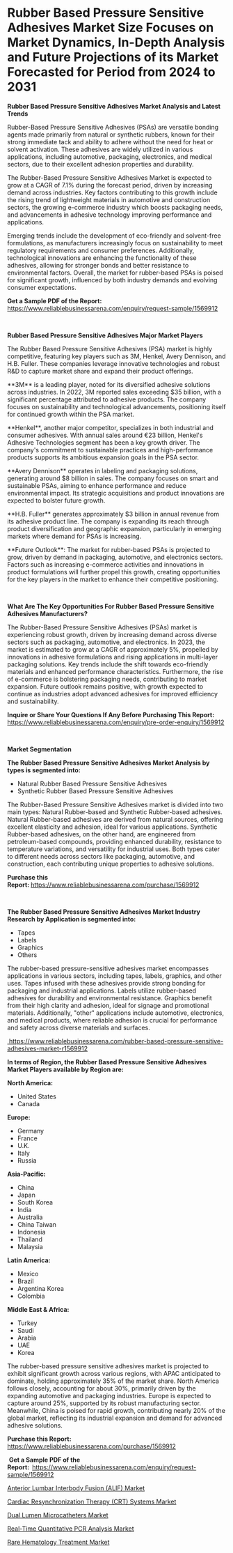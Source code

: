 <p><h1>Rubber Based Pressure Sensitive Adhesives Market Size Focuses on Market Dynamics, In-Depth Analysis and Future Projections of its Market Forecasted for Period from 2024 to 2031</h1></p><p><strong>Rubber Based Pressure Sensitive Adhesives Market Analysis and Latest Trends</strong></p>
<p><p>Rubber-Based Pressure Sensitive Adhesives (PSAs) are versatile bonding agents made primarily from natural or synthetic rubbers, known for their strong immediate tack and ability to adhere without the need for heat or solvent activation. These adhesives are widely utilized in various applications, including automotive, packaging, electronics, and medical sectors, due to their excellent adhesion properties and durability.</p><p>The Rubber-Based Pressure Sensitive Adhesives Market is expected to grow at a CAGR of 7.1% during the forecast period, driven by increasing demand across industries. Key factors contributing to this growth include the rising trend of lightweight materials in automotive and construction sectors, the growing e-commerce industry which boosts packaging needs, and advancements in adhesive technology improving performance and applications.</p><p>Emerging trends include the development of eco-friendly and solvent-free formulations, as manufacturers increasingly focus on sustainability to meet regulatory requirements and consumer preferences. Additionally, technological innovations are enhancing the functionality of these adhesives, allowing for stronger bonds and better resistance to environmental factors. Overall, the market for rubber-based PSAs is poised for significant growth, influenced by both industry demands and evolving consumer expectations.</p></p>
<p><strong>Get a Sample PDF of the Report:&nbsp;</strong> <a href="https://www.reliablebusinessarena.com/enquiry/request-sample/1569912?utm_campaign=1583&utm_medium=2&utm_source=Github&utm_content=ia&utm_term=14102024&utm_id=rubber-based-pressure-sensitive-adhesives">https://www.reliablebusinessarena.com/enquiry/request-sample/1569912</a></p>
<p>&nbsp;</p>
<p><strong>Rubber Based Pressure Sensitive Adhesives Major Market Players</strong></p>
<p><p>The Rubber Based Pressure Sensitive Adhesives (PSA) market is highly competitive, featuring key players such as 3M, Henkel, Avery Dennison, and H.B. Fuller. These companies leverage innovative technologies and robust R&D to capture market share and expand their product offerings.</p><p>**3M** is a leading player, noted for its diversified adhesive solutions across industries. In 2022, 3M reported sales exceeding $35 billion, with a significant percentage attributed to adhesive products. The company focuses on sustainability and technological advancements, positioning itself for continued growth within the PSA market.</p><p>**Henkel**, another major competitor, specializes in both industrial and consumer adhesives. With annual sales around €23 billion, Henkel's Adhesive Technologies segment has been a key growth driver. The company's commitment to sustainable practices and high-performance products supports its ambitious expansion goals in the PSA sector.</p><p>**Avery Dennison** operates in labeling and packaging solutions, generating around $8 billion in sales. The company focuses on smart and sustainable PSAs, aiming to enhance performance and reduce environmental impact. Its strategic acquisitions and product innovations are expected to bolster future growth.</p><p>**H.B. Fuller** generates approximately $3 billion in annual revenue from its adhesive product line. The company is expanding its reach through product diversification and geographic expansion, particularly in emerging markets where demand for PSAs is increasing.</p><p>**Future Outlook**: The market for rubber-based PSAs is projected to grow, driven by demand in packaging, automotive, and electronics sectors. Factors such as increasing e-commerce activities and innovations in product formulations will further propel this growth, creating opportunities for the key players in the market to enhance their competitive positioning.</p></p>
<p>&nbsp;</p>
<p><strong>What Are The Key Opportunities For Rubber Based Pressure Sensitive Adhesives Manufacturers?</strong></p>
<p><p>The Rubber-Based Pressure Sensitive Adhesives (PSAs) market is experiencing robust growth, driven by increasing demand across diverse sectors such as packaging, automotive, and electronics. In 2023, the market is estimated to grow at a CAGR of approximately 5%, propelled by innovations in adhesive formulations and rising applications in multi-layer packaging solutions. Key trends include the shift towards eco-friendly materials and enhanced performance characteristics. Furthermore, the rise of e-commerce is bolstering packaging needs, contributing to market expansion. Future outlook remains positive, with growth expected to continue as industries adopt advanced adhesives for improved efficiency and sustainability.</p></p>
<p><strong>Inquire or Share Your Questions If Any Before Purchasing This Report:</strong> <a href="https://www.reliablebusinessarena.com/enquiry/pre-order-enquiry/1569912?utm_campaign=1583&utm_medium=2&utm_source=Github&utm_content=ia&utm_term=14102024&utm_id=rubber-based-pressure-sensitive-adhesives">https://www.reliablebusinessarena.com/enquiry/pre-order-enquiry/1569912</a></p>
<p>&nbsp;</p>
<p><strong>Market Segmentation</strong></p>
<p><strong>The Rubber Based Pressure Sensitive Adhesives Market Analysis by types is segmented into:</strong></p>
<p><ul><li>Natural Rubber Based Pressure Sensitive Adhesives</li><li>Synthetic Rubber Based Pressure Sensitive Adhesives</li></ul></p>
<p><p>The Rubber-Based Pressure Sensitive Adhesives market is divided into two main types: Natural Rubber-based and Synthetic Rubber-based adhesives. Natural Rubber-based adhesives are derived from natural sources, offering excellent elasticity and adhesion, ideal for various applications. Synthetic Rubber-based adhesives, on the other hand, are engineered from petroleum-based compounds, providing enhanced durability, resistance to temperature variations, and versatility for industrial uses. Both types cater to different needs across sectors like packaging, automotive, and construction, each contributing unique properties to adhesive solutions.</p></p>
<p><strong>Purchase this Report:&nbsp;</strong><a href="https://www.reliablebusinessarena.com/purchase/1569912?utm_campaign=1583&utm_medium=2&utm_source=Github&utm_content=ia&utm_term=14102024&utm_id=rubber-based-pressure-sensitive-adhesives">https://www.reliablebusinessarena.com/purchase/1569912</a></p>
<p>&nbsp;</p>
<p><strong>The Rubber Based Pressure Sensitive Adhesives Market Industry Research by Application is segmented into:</strong></p>
<p><ul><li>Tapes</li><li>Labels</li><li>Graphics</li><li>Others</li></ul></p>
<p><p>The rubber-based pressure-sensitive adhesives market encompasses applications in various sectors, including tapes, labels, graphics, and other uses. Tapes infused with these adhesives provide strong bonding for packaging and industrial applications. Labels utilize rubber-based adhesives for durability and environmental resistance. Graphics benefit from their high clarity and adhesion, ideal for signage and promotional materials. Additionally, "other" applications include automotive, electronics, and medical products, where reliable adhesion is crucial for performance and safety across diverse materials and surfaces.</p></p>
<p><a href="https://www.reliablebusinessarena.com/rubber-based-pressure-sensitive-adhesives-market-r1569912?utm_campaign=1583&utm_medium=2&utm_source=Github&utm_content=ia&utm_term=14102024&utm_id=rubber-based-pressure-sensitive-adhesives">&nbsp;https://www.reliablebusinessarena.com/rubber-based-pressure-sensitive-adhesives-market-r1569912</a></p>
<p><strong>In terms of Region, the Rubber Based Pressure Sensitive Adhesives Market Players available by Region are:</strong></p>
<p>
    <p> <strong> North America: </strong>
        <ul>
            <li>United States</li>
            <li>Canada</li>
        </ul>
        </p> 
    <p> <strong> Europe: </strong>
        <ul>
            <li>Germany</li>
            <li>France</li>
            <li>U.K.</li>
            <li>Italy</li>
            <li>Russia</li>
        </ul>
        </p> 
    <p> <strong> Asia-Pacific: </strong>
        <ul>
            <li>China</li>
            <li>Japan</li>
            <li>South Korea</li>
            <li>India</li>
            <li>Australia</li>
            <li>China Taiwan</li>
            <li>Indonesia</li>
            <li>Thailand</li>
            <li>Malaysia</li>
        </ul>
        </p> 
    <p> <strong> Latin America: </strong>
        <ul>
            <li>Mexico</li>
            <li>Brazil</li>
            <li>Argentina Korea</li>
            <li>Colombia</li>
        </ul>
        </p> 
    <p> <strong> Middle East & Africa: </strong>
        <ul>
            <li>Turkey</li>
            <li>Saudi</li>
            <li>Arabia</li>
            <li>UAE</li>
            <li>Korea</li>
        </ul>
    </p>
    </p>
<p><p>The rubber-based pressure sensitive adhesives market is projected to exhibit significant growth across various regions, with APAC anticipated to dominate, holding approximately 35% of the market share. North America follows closely, accounting for about 30%, primarily driven by the expanding automotive and packaging industries. Europe is expected to capture around 25%, supported by its robust manufacturing sector. Meanwhile, China is poised for rapid growth, contributing nearly 20% of the global market, reflecting its industrial expansion and demand for advanced adhesive solutions.</p></p>
<p><strong>Purchase this Report: </strong><a href="https://www.reliablebusinessarena.com/purchase/1569912?utm_campaign=1583&utm_medium=2&utm_source=Github&utm_content=ia&utm_term=14102024&utm_id=rubber-based-pressure-sensitive-adhesives">https://www.reliablebusinessarena.com/purchase/1569912</a></p>
<p>&nbsp;<strong>Get a Sample PDF of the Report:&nbsp;&nbsp;</strong><a href="https://www.reliablebusinessarena.com/enquiry/request-sample/1569912?utm_campaign=1583&utm_medium=2&utm_source=Github&utm_content=ia&utm_term=14102024&utm_id=rubber-based-pressure-sensitive-adhesives">https://www.reliablebusinessarena.com/enquiry/request-sample/1569912</a></p>
<p><strong></strong></p>
<p><p><a href="https://www.linkedin.com/pulse/investing-anterior-lumbar-interbody-fusion-alif-market-trends-bg9ec?trk=public_post_embed_feed-article-content&utm_campaign=1583&utm_medium=2&utm_source=Github&utm_content=ia&utm_term=14102024&utm_id=rubber-based-pressure-sensitive-adhesives">Anterior Lumbar Interbody Fusion (ALIF) Market</a></p><p><a href="https://www.linkedin.com/pulse/cardiac-resynchronization-therapy-crt-systems-market-transformation-devcf?trk=public_post_embed_feed-article-content&utm_campaign=1583&utm_medium=2&utm_source=Github&utm_content=ia&utm_term=14102024&utm_id=rubber-based-pressure-sensitive-adhesives">Cardiac Resynchronization Therapy (CRT) Systems Market</a></p><p><a href="https://www.linkedin.com/pulse/global-dual-lumen-microcatheters-market-analysis-key-gxnze?trk=public_post_embed_feed-article-content&utm_campaign=1583&utm_medium=2&utm_source=Github&utm_content=ia&utm_term=14102024&utm_id=rubber-based-pressure-sensitive-adhesives">Dual Lumen Microcatheters Market</a></p><p><a href="https://www.linkedin.com/pulse/global-real-time-quantitative-pcr-analysis-market-status-2024-tvhxf?trk=public_post_embed_feed-article-content&utm_campaign=1583&utm_medium=2&utm_source=Github&utm_content=ia&utm_term=14102024&utm_id=rubber-based-pressure-sensitive-adhesives">Real-Time Quantitative PCR Analysis Market</a></p><p><a href="https://www.linkedin.com/pulse/consumer-behavior-shifts-rare-hematology-treatment-market-hxvze?trk=public_post_embed_feed-article-content&utm_campaign=1583&utm_medium=2&utm_source=Github&utm_content=ia&utm_term=14102024&utm_id=rubber-based-pressure-sensitive-adhesives">Rare Hematology Treatment Market</a></p></p>